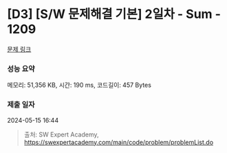 # [D3] [S/W 문제해결 기본] 2일차 - Sum - 1209 

[문제 링크](https://swexpertacademy.com/main/code/problem/problemDetail.do?contestProbId=AV13_BWKACUCFAYh) 

### 성능 요약

메모리: 51,356 KB, 시간: 190 ms, 코드길이: 457 Bytes

### 제출 일자

2024-05-15 16:44



> 출처: SW Expert Academy, https://swexpertacademy.com/main/code/problem/problemList.do